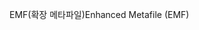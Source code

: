 <span data-ttu-id="6b2ba-101">EMF(확장 메타파일)</span><span class="sxs-lookup"><span data-stu-id="6b2ba-101">Enhanced Metafile (EMF)</span></span>